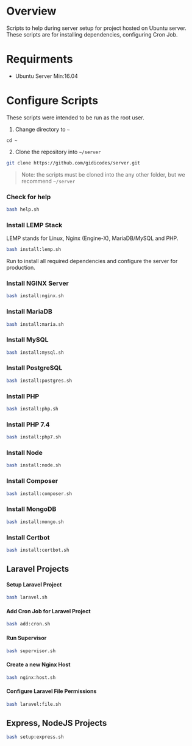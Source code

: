 # Overview
Scripts to help during server setup for project hosted on Ubuntu server.
These scripts are for installing dependencies, configuring Cron Job. 

# Requirments
* Ubuntu Server Min:16.04 


# Configure Scripts
These scripts were intended to be run as the root user.
1. Change directory to `~`
```
cd ~
```
2. Clone the repository into `~/server`
```bash
git clone https://github.com/gidicodes/server.git
```

> Note: the scripts must be cloned into the any other folder, but we recommend `~/server`

### Check for help
```bash
bash help.sh
```
### Install LEMP Stack
LEMP stands for Linux, Nginx (Engine-X), MariaDB/MySQL and PHP.
```bash
bash install:lemp.sh
```
Run to install all required dependencies and configure the server for production.

### Install NGINX Server 
```bash
bash install:nginx.sh
```
### Install MariaDB
```bash
bash install:maria.sh
```
### Install MySQL
```bash
bash install:mysql.sh
```
### Install PostgreSQL
```bash
bash install:postgres.sh
```
 
### Install PHP
```bash
bash install:php.sh
````

### Install PHP 7.4
```bash
bash install:php7.sh
```
### Install Node
```bash
bash install:node.sh
```
 
### Install Composer
```bash
bash install:composer.sh
```
 
### Install MongoDB
```bash
bash install:mongo.sh
```
 
### Install Certbot
```bash
bash install:certbot.sh
```

## Laravel Projects
#### Setup Laravel Project
```bash
bash laravel.sh
```
#### Add Cron Job for Laravel Project
```bash
bash add:cron.sh
```

#### Run Supervisor
```bash
bash supervisor.sh
```
#### Create a new Nginx Host
```bash
bash nginx:host.sh
```
#### Configure Laravel File Permissions
```bash
bash laravel:file.sh
```


## Express, NodeJS Projects
```bash
bash setup:express.sh
```
 

 
